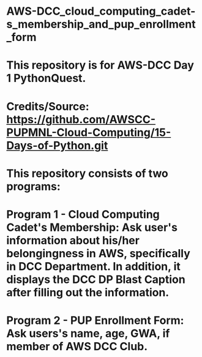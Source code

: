 # AWS-DCC_cloud_computing_cadet-s_membership_and_pup_enrollment_form
# This repository is for AWS-DCC Day 1 PythonQuest. 
#
# Credits/Source: https://github.com/AWSCC-PUPMNL-Cloud-Computing/15-Days-of-Python.git
#
# This repository consists of two programs: 
# Program 1 - Cloud Computing Cadet's Membership: Ask user's information about his/her belongingness in AWS, specifically in DCC Department. In addition, it displays the DCC DP Blast Caption after filling out the information.
# Program 2 - PUP Enrollment Form: Ask users's name, age, GWA, if member of AWS DCC Club.
